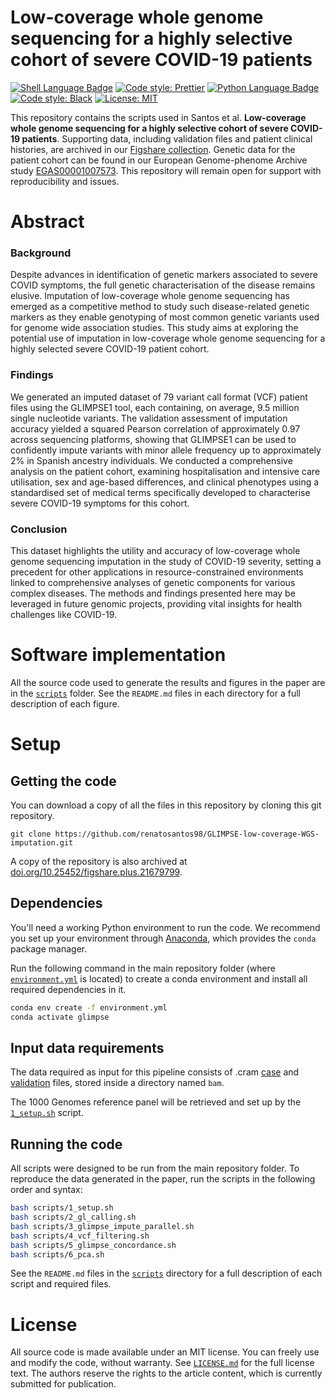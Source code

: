 # Low-coverage whole genome sequencing for a highly selective cohort of severe COVID-19 patients

[![Shell Language Badge](https://img.shields.io/badge/shell_script-%23121011.svg?style=for-the-badge&logo=gnu-bash&logoColor=white)](https://www.linux.org/) [![Code style: Prettier](https://img.shields.io/badge/code_style-prettier-ff69b4.svg?style=for-the-badge)](https://prettier.io/) [![Python Language Badge](https://img.shields.io/badge/Python-3776AB?style=for-the-badge&logo=python&logoColor=white)](https://www.python.org/) [![Code style: Black](https://img.shields.io/badge/code%20style-black-000000.svg?style=for-the-badge)](https://black.readthedocs.io/en/stable/) [![License: MIT](https://img.shields.io/badge/License-MIT-yellow.svg?style=for-the-badge)](LICENSE.md)

This repository contains the scripts used in Santos et al. **Low-coverage whole genome sequencing for a highly selective cohort of severe COVID-19 patients**. Supporting data, including validation files and patient clinical histories, are archived in our [Figshare collection](https://doi.org/10.25452/figshare.plus.c.6347534). Genetic data for the patient cohort can be found in our European Genome-phenome Archive study [EGAS00001007573](https://ega-archive.org/studies/EGAS00001007573). This repository will remain open for support with reproducibility and issues.

# Abstract

### Background

Despite advances in identification of genetic markers associated to severe COVID symptoms, the full genetic characterisation of the disease remains elusive. Imputation of low-coverage whole genome sequencing has emerged as a competitive method to study such disease-related genetic markers as they enable genotyping of most common genetic variants used for genome wide association studies. This study aims at exploring the potential use of imputation in low-coverage whole genome sequencing for a highly selected severe COVID-19 patient cohort.

### Findings

We generated an imputed dataset of 79 variant call format (VCF) patient files using the GLIMPSE1 tool, each containing, on average, 9.5 million single nucleotide variants. The validation assessment of imputation accuracy yielded a squared Pearson correlation of approximately 0.97 across sequencing platforms, showing that GLIMPSE1 can be used to confidently impute variants with minor allele frequency up to approximately 2% in Spanish ancestry individuals. We conducted a comprehensive analysis on the patient cohort, examining hospitalisation and intensive care utilisation, sex and age-based differences, and clinical phenotypes using a standardised set of medical terms specifically developed to characterise severe COVID-19 symptoms for this cohort.

### Conclusion

This dataset highlights the utility and accuracy of low-coverage whole genome sequencing imputation in the study of COVID-19 severity, setting a precedent for other applications in resource-constrained environments linked to comprehensive analyses of genetic components for various complex diseases. The methods and findings presented here may be leveraged in future genomic projects, providing vital insights for health challenges like COVID-19.

# Software implementation

All the source code used to generate the results and figures in the paper are in the [`scripts`](scripts) folder. See the `README.md` files in each directory for a full description of each figure.

# Setup

## Getting the code

You can download a copy of all the files in this repository by cloning this git repository.

```
git clone https://github.com/renatosantos98/GLIMPSE-low-coverage-WGS-imputation.git
```

A copy of the repository is also archived at [doi.org/10.25452/figshare.plus.21679799](https://doi.org/10.25452/figshare.plus.21679799).

## Dependencies

You'll need a working Python environment to run the code. We recommend you set up your environment through [Anaconda](https://www.anaconda.com/download/), which provides the `conda` package manager.

Run the following command in the main repository folder (where [`environment.yml`](environment.yml) is located) to create a conda environment and install all required dependencies in it.

```bash
conda env create -f environment.yml
conda activate glimpse
```
## Input data requirements
The data required as input for this pipeline consists of .cram [case](https://ega-archive.org/studies/EGAS00001007573) and [validation](https://doi.org/10.25452/figshare.plus.21651584) files, stored inside a directory named `bam`.

The 1000 Genomes reference panel will be retrieved and set up by the [`1_setup.sh`](scripts\1_setup.sh) script.

## Running the code

All scripts were designed to be run from the main repository folder. To reproduce the data generated in the paper, run the scripts in the following order and syntax:

```bash
bash scripts/1_setup.sh
bash scripts/2_gl_calling.sh
bash scripts/3_glimpse_impute_parallel.sh
bash scripts/4_vcf_filtering.sh
bash scripts/5_glimpse_concordance.sh
bash scripts/6_pca.sh
```

See the `README.md` files in the [`scripts`](scripts) directory for a full description of each script and required files.

# License

All source code is made available under an MIT license. You can freely use and modify the code, without warranty. See [`LICENSE.md`](LICENSE.md) for the full license text. The authors reserve the rights to the
article content, which is currently submitted for publication.
